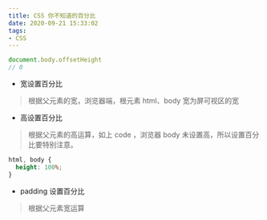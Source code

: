 ```yaml
---
title: CSS 你不知道的百分比
date: 2020-09-21 15:33:02
tags:
- CSS
---
```


```javascript
document.body.offsetHeight
// 0
```
* 宽设置百分比
> 根据父元素的宽，浏览器端，根元素 html、body 宽为屏可视区的宽

* 高设置百分比
> 根据父元素的高运算，如上 code ，浏览器 body 未设置高，所以设置百分比要特别注意。

```CSS
html, body {
  height: 100%;
}
```

* padding 设置百分比
> 根据父元素宽运算
